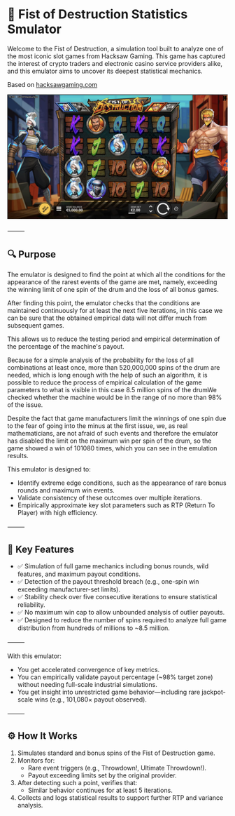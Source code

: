 # 🎰 Fist of Destruction Statistics Smulator

Welcome to the Fist of Destruction, a simulation tool built to analyze one of the most iconic slot games from Hacksaw Gaming. This game has captured the interest of crypto traders and electronic casino service providers alike, and this emulator aims to uncover its deepest statistical mechanics.

Based on 
[hacksawgaming.com](https://www.hacksawgaming.com/games/fist-of-destruction)


![Game View](_res/FOD_face.jpeg)

⸻

## 🔍 Purpose
The emulator is designed to find the point at which all the conditions for the appearance of the rarest events of the game are met, namely, exceeding the winning limit of one spin of the drum and the loss of all bonus games.

After finding this point, the emulator checks that the conditions are maintained continuously for at least the next five iterations, in this case we can be sure that the obtained empirical data will not differ much from subsequent games.

This allows us to reduce the testing period and empirical determination of the percentage of the machine's payout.

Because for a simple analysis of the probability for the loss of all combinations at least once, more than 520,000,000 spins of the drum are needed, which is long enough with the help of such an algorithm, it is possible to reduce the process of empirical calculation of the game parameters to what is visible in this case 8.5 million spins of the drumWe checked whether the machine would be in the range of no more than 98% of the issue.

Despite the fact that game manufacturers limit the winnings of one spin due to the fear of going into the minus at the first issue, we, as real mathematicians, are not afraid of such events and therefore the emulator has disabled the limit on the maximum win per spin of the drum, so the game showed a win of 101080 times, which you can see in the emulation results.

This emulator is designed to:
- Identify extreme edge conditions, such as the appearance of rare bonus rounds and maximum win events.
- Validate consistency of these outcomes over multiple iterations.
- Empirically approximate key slot parameters such as RTP (Return To Player) with high efficiency.

⸻

## 🎯 Key Features
- ✅ Simulation of full game mechanics including bonus rounds, wild features, and maximum payout conditions.
- ✅ Detection of the payout threshold breach (e.g., one-spin win exceeding manufacturer-set limits).
- ✅ Stability check over five consecutive iterations to ensure statistical reliability.
- ✅ No maximum win cap to allow unbounded analysis of outlier payouts.
- ✅ Designed to reduce the number of spins required to analyze full game distribution from hundreds of millions to ~8.5 million.

⸻



With this emulator:
- You get accelerated convergence of key metrics.
- You can empirically validate payout percentage (~98% target zone) without needing full-scale industrial simulations.
- You get insight into unrestricted game behavior—including rare jackpot-scale wins (e.g., 101,080× payout observed).

⸻

## ⚙️ How It Works
1.	Simulates standard and bonus spins of the Fist of Destruction game.
2.	Monitors for:
	- Rare event triggers (e.g., Throwdown!, Ultimate Throwdown!).
	- Payout exceeding limits set by the original provider.
3.	After detecting such a point, verifies that:
	- Similar behavior continues for at least 5 iterations.
4.	Collects and logs statistical results to support further RTP and variance analysis.
